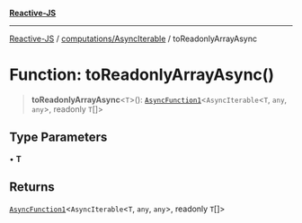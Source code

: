 [**Reactive-JS**](../../../README.md)

***

[Reactive-JS](../../../README.md) / [computations/AsyncIterable](../README.md) / toReadonlyArrayAsync

# Function: toReadonlyArrayAsync()

> **toReadonlyArrayAsync**\<`T`\>(): [`AsyncFunction1`](../../../functions/type-aliases/AsyncFunction1.md)\<`AsyncIterable`\<`T`, `any`, `any`\>, readonly `T`[]\>

## Type Parameters

• **T**

## Returns

[`AsyncFunction1`](../../../functions/type-aliases/AsyncFunction1.md)\<`AsyncIterable`\<`T`, `any`, `any`\>, readonly `T`[]\>
